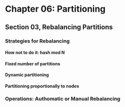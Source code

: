 # Chapter 06: Partitioning

## Section 03, Rebalancing Partitions

### Strategies for Rebalancing

#### How not to do it: hash mod N

#### Fixed number of partitions

#### Dynamic partitioning

#### Partitioning proportionally to nodes

### Operations: Authomatic or Manual Rebalancing
